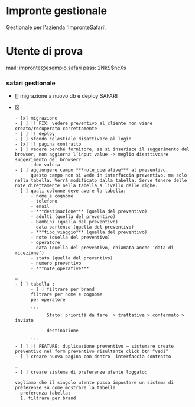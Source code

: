 # Impronte gestionale

Gestionale per l'azienda 'ImpronteSafari'.

# Utente di prova 

mail: impronte@esempio.safari
pass: 2NkS$ncXs



### safari gestionale
- [] migrazione a nuovo db e deploy
SAFARI 
- [x] 
      - [x] migrazione
      - [ ] !! FIX: vedere preventivo_al_cliente non viene creato/recuperato correttamente 
      - [ ] !! deploy
      - [ ] sfondo celestiale disattivare al login
      - [x] !! pagina contratto
      - [ ] vedere perché fornitore, se si inserisce il suggerimento del browser, non aggiorna l’input value -> meglio disattivcare suggerimento del browser?
            idem valuta
      - [ ] aggiungere campo ***note_operative*** al preventivo,
            questo campo non si vede in interfaccia preventivo, ma solo nella tabella. Verrà modificato dalla tabella. Serve tenere delle note direttamente nella tabella a livello delle righe.
      - [ ] quali colonne deve avere la tabella:
            - nome e cognome
            - telefono
            - email
            - ***destinazione*** (quella del preventivo)
            - adulti (quella del preventivo)
            - Bambini (quella del preventivo)
            - data partenza (quella del preventivo)
            - ***tipo_viaggio*** (quella del preventivo)
            - note (quella del preventivo)
            - operatore
            - data (quella del preventivo, chiamata anche ‘data di ricezione’)
            - stato (quella del preventivo)
            - numero preventivo
            - ***note_operative***

      —
      - [ ] tabella :
            - [ ] filtrare per brand
            filtrare per nome e cognome
            per operatore

            ```
                  Stato: priorità da fare  > trattativa > confermato > inviato
            
                  destinazione
            
            ```
      - [ ] !! FEATURE: duplicazione preventivo → sistemare create preventivo nel form preventivo risultante click btn “vedi”
      - [ ] creare nuova pagina con dentro  interfaccia contratto 

      —
      - [ ] creare sistema di preferenze utente loggato:

      vogliamo che il singolo utente possa impostare un sistema di preferenze su come mostrare la tabella
      - preferenza tabella: 
        1. filtrare per brand
